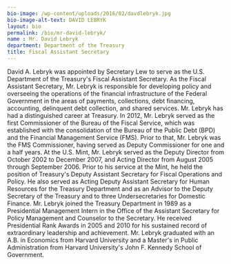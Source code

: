 ```yaml
---
bio-image: /wp-content/uploads/2016/02/davdlebryk.jpg
bio-image-alt-text: DAVID LEBRYK
layout: bio
permalink: /bio/mr-david-lebryk/
name : Mr. David Lebryk
department: Department of the Treasury
title: Fiscal Assistant Secretary
---
```


David A. Lebryk was appointed by Secretary Lew to serve as the U.S. Department of the Treasury's Fiscal Assistant Secretary. As the Fiscal Assistant Secretary, Mr. Lebryk is responsible for developing policy and overseeing the operations of the financial infrastructure of the Federal Government in the areas of payments, collections, debt financing, accounting, delinquent debt collection, and shared services.
Mr. Lebryk has had a distinguished career at Treasury.  In 2012, Mr. Lebryk served as the first Commissioner of the Bureau of the Fiscal Service, which was established with the consolidation of the Bureau of the Public Debt (BPD) and the Financial Management Service (FMS).  Prior to that, Mr. Lebryk was the FMS Commissioner, having served as Deputy Commissioner for one and a half years.  At the U.S. Mint, Mr. Lebryk served as the Deputy Director from October 2002 to December 2007, and Acting Director from August 2005 through September 2006. Prior to his service at the Mint, he held the position of Treasury's Deputy Assistant Secretary for Fiscal Operations and Policy.  He also served as Acting Deputy Assistant Secretary for Human Resources for the Treasury Department and as an Advisor to the Deputy Secretary of the Treasury and to three Undersecretaries for Domestic Finance.  Mr. Lebryk joined the Treasury Department in 1989 as a Presidential Management Intern in the Office of the Assistant Secretary for Policy Management and Counselor to the Secretary.  He received Presidential Rank Awards in 2005 and 2010 for his sustained record of extraordinary leadership and achievement.
Mr. Lebryk graduated with an A.B. in Economics from Harvard University and a Master's in Public Administration from Harvard University's John F. Kennedy School of Government.
